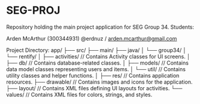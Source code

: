 # SEG-PROJ
Repository holding the main project application for SEG Group 34.
Students:

Arden McArthur (300344931) @erdnuz / arden.mcarthur@gmail.com


Project Directory:
app/
├── src/
    ├── main/
        ├── java/
        │   └── group34/
        │       └── rentify/
        │           ├── activities/ // Contains Activity classes for UI screens.
        │           ├── db/         // Contains database-related classes.
        │           ├── models/     // Contains data model classes representing users and items.
        │           └── util/       // Contains utility classes and helper functions.
        │
        ├── res/                    // Contains application resources.
            ├── drawable/           // Contains images and icons for the application.
            ├── layout/             // Contains XML files defining UI layouts for activities.
            └── values/             // Contains XML files for colors, strings, and styles.


